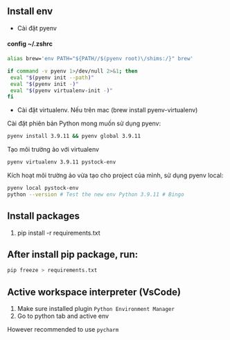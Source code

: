 ## Install env

- Cài đặt pyenv

#### config ~/.zshrc

```sh
alias brew='env PATH="${PATH//$(pyenv root)\/shims:/}" brew'

if command -v pyenv 1>/dev/null 2>&1; then
 eval "$(pyenv init --path)"
 eval "$(pyenv init -)"
 eval "$(pyenv virtualenv-init -)"
fi
```

- Cài đặt virtualenv. Nếu trên mac (brew install pyenv-virtualenv)

Cài đặt phiên bản Python mong muốn sử dụng pyenv:

```sh
pyenv install 3.9.11 && pyenv global 3.9.11
```

Tạo môi trường ảo với virtualenv

```sh
pyenv virtualenv 3.9.11 pystock-env
```

Kích hoạt môi trường ảo vừa tạo cho project của mình, sử dụng pyenv local:

```sh
pyenv local pystock-env
python --version # Test the new env Python 3.9.11 # Bingo
```

## Install packages

1. pip install -r requirements.txt

## After install pip package, run:

```sh
pip freeze > requirements.txt
```

## Active workspace interpreter (VsCode)
1. Make sure installed plugin `Python Environment Manager`
2. Go to python tab and active env

However recommended to use `pycharm`
